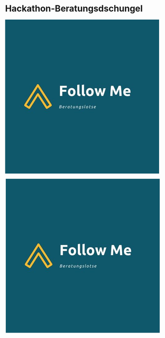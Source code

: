 # Hackathon-Beratungsdschungel

![GitHub Logo](/Follow_Me.jpg)

<p align="center">
  <img src="https://github.com/FelixSpuehler/Hackathon-Beratungsdschungel/blob/master/Follow_Me.jpg" alt="Follow Me"/>
</p>

